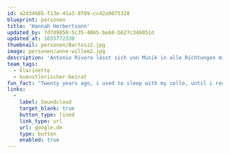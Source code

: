 ```yaml
---
id: a2d34685-f13e-41a3-8f89-cc42a9075328
blueprint: personen
title: 'Hannah Herbertsonn'
updated_by: 7d709850-5c35-4065-be68-b627c348051d
updated_at: 1655772330
thumbnail: personen/Bartosz2.jpg
image: personen/anne-willem2.jpg
description: 'Antonio Rivero lässt sich von Musik in alle Richtungen mitnehmen und verbindet das gerne mit viel Reisen. Neben Stegreif ist er beim Filmorchester tätig, singt und spielt gerne andere Instrumente'
team_tags:
  - klarinette
  - kuenstlerischer-beirat
fun_fact: "Twenty years ago, i used to sleep with my cello, until i realized – despite it's woman shape."
links:
  -
    label: Soundcloud
    target_blank: true
    button_type: lined
    link_type: url
    url: google.de
    type: button
    enabled: true
---
```

